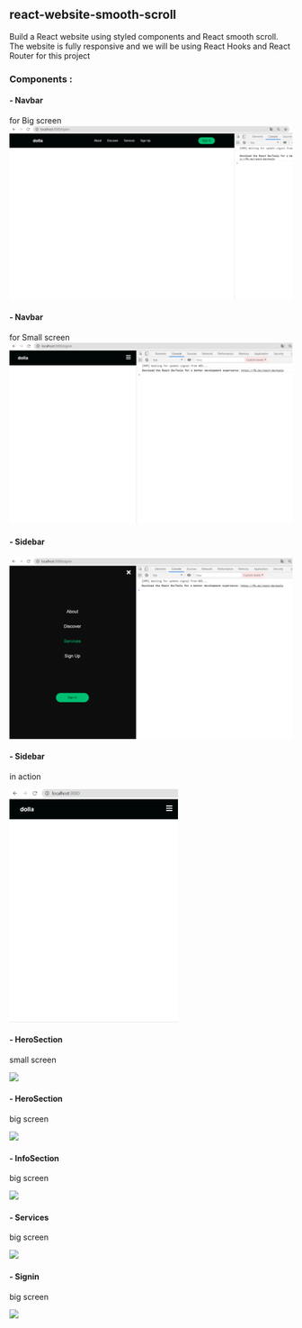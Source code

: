 ## react-website-smooth-scroll
Build a React website using styled components and React smooth scroll.
The website is fully responsive and we will be using React Hooks and React Router for this project

### Components : 
#### - Navbar
for Big screen 
<img src='public/screenshots/NavbarBigScreen.png'>
          
#### - Navbar
for Small screen
<img src='public/screenshots/NavbarSmallScreen.png'>
          
#### - Sidebar
<img src='public/screenshots/Sidebar.png'>

#### - Sidebar
in action

<img src='public/screenshots/Sidebar.gif' width=300>

#### - HeroSection 
small screen

<img src='public/screenshots/VideoBackgroundSmallScreen.gif' width=300>

#### - HeroSection 
big screen

<img src='public/screenshots/VideoBackgroundBigScreen.gif' >

#### - InfoSection 
big screen

<img src='public/screenshots/InfoSection.gif' >

#### - Services 
big screen

<img src='public/screenshots/Services.gif' >

#### - Signin 
big screen

<img src='public/screenshots/SignIn.gif' >
